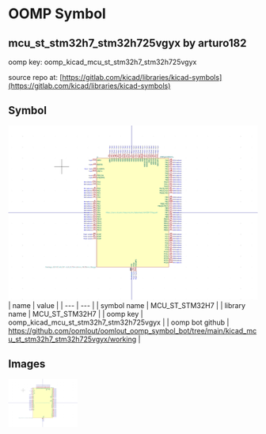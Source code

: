 # OOMP Symbol  
## mcu_st_stm32h7_stm32h725vgyx  by arturo182  
  
oomp key: oomp_kicad_mcu_st_stm32h7_stm32h725vgyx  
  
source repo at: [https://gitlab.com/kicad/libraries/kicad-symbols](https://gitlab.com/kicad/libraries/kicad-symbols)  
## Symbol  
  
[![working.png](working_600.png)](working.png)  
| name | value | 
| --- | --- | 
| symbol name | MCU_ST_STM32H7 | 
| library name | MCU_ST_STM32H7 | 
| oomp key | oomp_kicad_mcu_st_stm32h7_stm32h725vgyx | 
| oomp bot github | https://github.com/oomlout/oomlout_oomp_symbol_bot/tree/main/kicad_mcu_st_stm32h7_stm32h725vgyx/working | 
## Images  
  
[![working.png](working_140.png)](working.png)  
